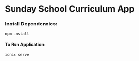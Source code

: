 # Sunday School Curriculum App

### Install Dependencies:
```
npm install
```

#### To Run Application:
```
ionic serve
```
